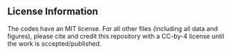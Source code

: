 <h2>License Information</h2>
The codes have an MIT license. 
For all other files (including all data and figures), please cite and credit this repository with a CC-by-4 license until the work is sccepted/published.
